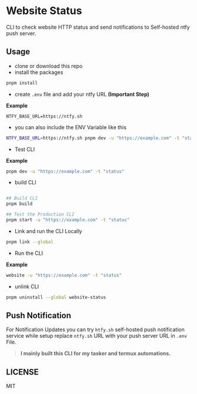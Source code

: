 # Website Status

CLI to check website HTTP status and send notifications to Self-hosted ntfy push server.  

## Usage

- clone or download this repo
- install the packages

```sh
pnpm install
```

- create `.env` file and add your ntfy URL **(Important Step)**

**Example**  

```env
NTFY_BASE_URL=https://ntfy.sh
```

- you can also include the ENV Variable like this

```sh
NTFY_BASE_URL=https://ntfy.sh pnpm dev -u "https://example.com" -t "status"
```

- Test CLI

**Example**  

```sh
pnpm dev -u "https://example.com" -t "status"
```

- build CLI

```sh

## Build CLI
pnpm build

## Test the Production CLI
pnpm start -u "https://example.com" -t "status"

```

- Link and run the CLI Locally

```sh
pnpm link --global
```

- Run the CLI

**Example**  

```sh
website -u "https://example.com" -t "status"
```

- unlink CLI

```sh
pnpm uninstall --global website-status
```

## Push Notification

For Notification Updates you can try `htfy.sh` self-hosted push notification service while setup replace `ntfy.sh` URL with your push server URL in `.env` File.  

> **I mainly built this CLI for my tasker and termux automations.**  

## LICENSE

MIT
